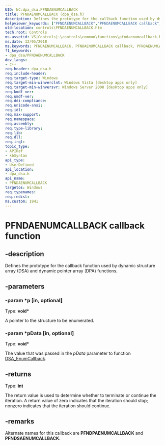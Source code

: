 ```yaml
---
UID: NC:dpa_dsa.PFNDAENUMCALLBACK
title: PFNDAENUMCALLBACK (dpa_dsa.h)
description: Defines the prototype for the callback function used by dynamic structure array (DSA) and dynamic pointer array (DPA) functions.
helpviewer_keywords: ["PFNDAENUMCALLBACK","PFNDAENUMCALLBACK callback","PFNDAENUMCALLBACK callback function [Windows Controls]","PFNDPAENUMCALLBACK","PFNDSAENUMCALLBACK","_shell_PFNDAENUMCALLBACK","_shell_PFNDAENUMCALLBACK_cpp","controls.PFNDAENUMCALLBACK","controls._shell_PFNDAENUMCALLBACK","dpa_dsa/PFNDAENUMCALLBACK"]
old-location: controls\PFNDAENUMCALLBACK.htm
tech.root: Controls
ms.assetid: VS|Controls|~\controls\common\functions\pfndaenumcallback.htm
ms.date: 12/05/2018
ms.keywords: PFNDAENUMCALLBACK, PFNDAENUMCALLBACK callback, PFNDAENUMCALLBACK callback function [Windows Controls], PFNDPAENUMCALLBACK, PFNDSAENUMCALLBACK, _shell_PFNDAENUMCALLBACK, _shell_PFNDAENUMCALLBACK_cpp, controls.PFNDAENUMCALLBACK, controls._shell_PFNDAENUMCALLBACK, dpa_dsa/PFNDAENUMCALLBACK
f1_keywords:
- dpa_dsa/PFNDAENUMCALLBACK
dev_langs:
- c++
req.header: dpa_dsa.h
req.include-header: 
req.target-type: Windows
req.target-min-winverclnt: Windows Vista [desktop apps only]
req.target-min-winversvr: Windows Server 2008 [desktop apps only]
req.kmdf-ver: 
req.umdf-ver: 
req.ddi-compliance: 
req.unicode-ansi: 
req.idl: 
req.max-support: 
req.namespace: 
req.assembly: 
req.type-library: 
req.lib: 
req.dll: 
req.irql: 
topic_type:
- APIRef
- kbSyntax
api_type:
- UserDefined
api_location:
- dpa_dsa.h
api_name:
- PFNDAENUMCALLBACK
targetos: Windows
req.typenames: 
req.redist: 
ms.custom: 19H1
---
```


# PFNDAENUMCALLBACK callback function


## -description


Defines the prototype for the callback function used by dynamic structure array (DSA) and dynamic pointer array (DPA) functions.


## -parameters




### -param *p [in, optional]

Type: <b>void*</b>

 A pointer to the structure to be enumerated.


### -param *pData [in, optional]

Type: <b>void*</b>

The value that was passed in the <i>pData</i> parameter to function <a href="https://docs.microsoft.com/windows/desktop/api/dpa_dsa/nf-dpa_dsa-dsa_enumcallback">DSA_EnumCallback</a>.


## -returns



Type: <b>int</b>

The return value is used to determine whether to terminate or continue the iteration. A return value of zero indicates that the iteration should stop; nonzero indicates that the iteration should continue.




## -remarks



Alternate names for this callback are <b>PFNDPAENUMCALLBACK</b> and <b>PFNDSAENUMCALLBACK</b>.




